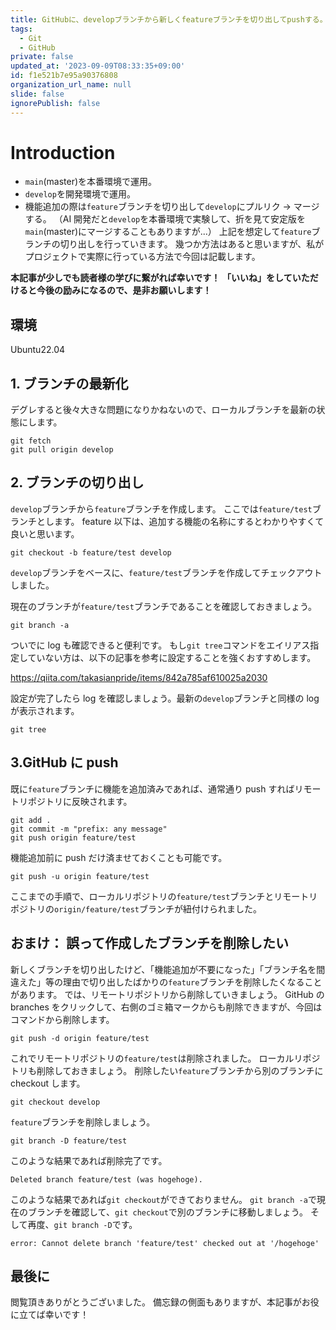 ```yaml
---
title: GitHubに、developブランチから新しくfeatureブランチを切り出してpushする。
tags:
  - Git
  - GitHub
private: false
updated_at: '2023-09-09T08:33:35+09:00'
id: f1e521b7e95a90376808
organization_url_name: null
slide: false
ignorePublish: false
---
```


# Introduction

- `main`(master)を本番環境で運用。
- `develop`を開発環境で運用。
- 機能追加の際は`feature`ブランチを切り出して`develop`にプルリク → マージする。
  （AI 開発だと`develop`を本番環境で実験して、折を見て安定版を`main`(master)にマージすることもありますが...）
  上記を想定して`feature`ブランチの切り出しを行っていきます。
  幾つか方法はあると思いますが、私がプロジェクトで実際に行っている方法で今回は記載します。

**本記事が少しでも読者様の学びに繋がれば幸いです！**
**「いいね」をしていただけると今後の励みになるので、是非お願いします！**

## 環境

Ubuntu22.04

## 1. ブランチの最新化

デグレすると後々大きな問題になりかねないので、ローカルブランチを最新の状態にします。

```console
git fetch
git pull origin develop
```

## 2. ブランチの切り出し

`develop`ブランチから`feature`ブランチを作成します。
ここでは`feature/test`ブランチとします。
feature 以下は、追加する機能の名称にするとわかりやすくて良いと思います。

```console
git checkout -b feature/test develop
```

`develop`ブランチをベースに、`feature/test`ブランチを作成してチェックアウトしました。

現在のブランチが`feature/test`ブランチであることを確認しておきましょう。

```console
git branch -a
```

ついでに log も確認できると便利です。
もし`git tree`コマンドをエイリアス指定していない方は、以下の記事を参考に設定することを強くおすすめします。

https://qiita.com/takasianpride/items/842a785af610025a2030

設定が完了したら log を確認しましょう。最新の`develop`ブランチと同様の log が表示されます。

```console
git tree
```

## 3.GitHub に push

既に`feature`ブランチに機能を追加済みであれば、通常通り push すればリモートリポジトリに反映されます。

```console
git add .
git commit -m "prefix: any message"
git push origin feature/test
```

機能追加前に push だけ済ませておくことも可能です。

```console
git push -u origin feature/test
```

ここまでの手順で、ローカルリポジトリの`feature/test`ブランチとリモートリポジトリの`origin/feature/test`ブランチが紐付けられました。

## おまけ： 誤って作成したブランチを削除したい

新しくブランチを切り出したけど、「機能追加が不要になった」「ブランチ名を間違えた」等の理由で切り出したばかりの`feature`ブランチを削除したくなることがあります。
では、リモートリポジトリから削除していきましょう。
GitHub の branches をクリックして、右側のゴミ箱マークからも削除できますが、今回はコマンドから削除します。

```console
git push -d origin feature/test
```

これでリモートリポジトリの`feature/test`は削除されました。
ローカルリポジトリも削除しておきましょう。
削除したい`feature`ブランチから別のブランチに checkout します。

```console
git checkout develop
```

`feature`ブランチを削除しましょう。

```console
git branch -D feature/test
```

このような結果であれば削除完了です。

```console: result
Deleted branch feature/test (was hogehoge).
```

このような結果であれば`git checkout`ができておりません。
`git branch -a`で現在のブランチを確認して、`git checkout`で別のブランチに移動しましょう。
そして再度、`git branch -D`です。

```console: result
error: Cannot delete branch 'feature/test' checked out at '/hogehoge'
```

## 最後に

閲覧頂きありがとうございました。
備忘録の側面もありますが、本記事がお役に立てば幸いです！
